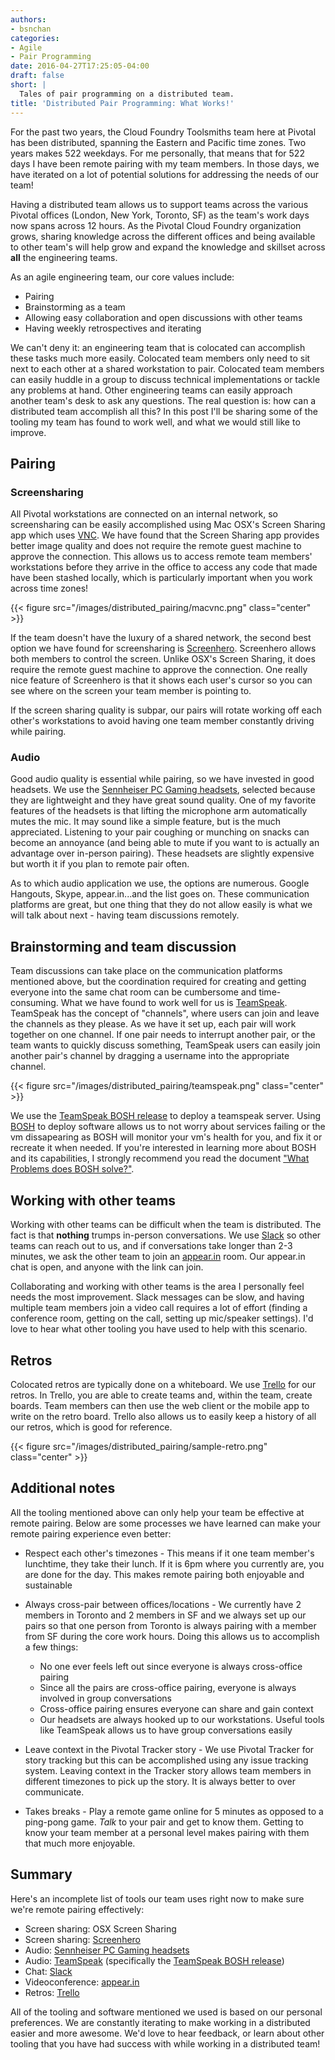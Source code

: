 ```yaml
---
authors:
- bsnchan
categories:
- Agile
- Pair Programming
date: 2016-04-27T17:25:05-04:00
draft: false
short: |
  Tales of pair programming on a distributed team.
title: 'Distributed Pair Programming: What Works!'
---
```


For the past two years, the Cloud Foundry Toolsmiths team here at Pivotal has been distributed, spanning the Eastern and Pacific time zones. Two years makes 522 weekdays. For me personally, that means that for 522 days I have been remote pairing with my team members. In those days, we have iterated on a lot of potential solutions for addressing the needs of our team!

Having a distributed team allows us to support teams across the various Pivotal offices (London, New York, Toronto, SF) as the team's work days now spans across 12 hours. As the Pivotal Cloud Foundry organization grows, sharing knowledge across the different offices and being available to other team's will help grow and expand the knowledge and skillset across **all** the engineering teams.

As an agile engineering team, our core values include:

* Pairing
* Brainstorming as a team
* Allowing easy collaboration and open discussions with other teams
* Having weekly retrospectives and iterating

We can't deny it: an engineering team that is colocated can accomplish these tasks much more easily. Colocated team members only need to sit next to each other at a shared workstation to pair. Colocated team members can easily huddle in a group to discuss technical implementations or tackle any problems at hand. Other engineering teams can easily approach another team's desk to ask any questions. The real question is: how can a distributed team accomplish all this? In this post I'll be sharing some of the tooling my team has found to work well, and what we would still like to improve.

## Pairing

### Screensharing

All Pivotal workstations are connected on an internal network, so screensharing can be easily accomplished using Mac OSX's Screen Sharing app which uses [VNC](https://en.wikipedia.org/wiki/Virtual_Network_Computing). We have found that the Screen Sharing app provides better image quality and does not require the remote guest machine to approve the connection. This allows us to access remote team members' workstations before they arrive in the office to access any code that made have been stashed locally, which is particularly important when you work across time zones!

{{< figure src="/images/distributed_pairing/macvnc.png" class="center" >}}

If the team doesn't have the luxury of a shared network, the second best option we have found for screensharing is [Screenhero](https://screenhero.com/). Screenhero allows both members to control the screen. Unlike OSX's Screen Sharing, it does require the remote guest machine to approve the connection. One really nice feature of Screenhero is that it shows each user's cursor so you can see where on the screen your team member is pointing to.

If the screen sharing quality is subpar, our pairs will rotate working off each other's workstations to avoid having one team member constantly driving while pairing.

### Audio

Good audio quality is essential while pairing, so we have invested in good headsets. We use the [Sennheiser PC Gaming headsets](http://en-us.sennheiser.com/pc-gaming-headset), selected because they are lightweight and they have great sound quality. One of my favorite features of the headsets is that lifting the microphone arm automatically mutes the mic. It may sound like a simple feature, but is the much appreciated. Listening to your pair coughing or munching on snacks can become an annoyance (and being able to mute if you want to is actually an advantage over in-person pairing). These headsets are slightly expensive but worth it if you plan to remote pair often.

As to which audio application we use, the options are numerous. Google Hangouts, Skype, appear.in...and the list goes on. These communication platforms are great, but one thing that they do not allow easily is what we will talk about next - having team discussions remotely.

## Brainstorming and team discussion

Team discussions can take place on the communication platforms mentioned above, but the coordination required for creating and getting everyone into the same chat room can be cumbersome and time-consuming. What we have found to work well for us is [TeamSpeak](https://www.teamspeak.com/). TeamSpeak has the concept of "channels", where users can join and leave the channels as they please. As we have it set up, each pair will work together on one channel. If one pair needs to interrupt another pair, or the team wants to quickly discuss something, TeamSpeak users can easily join another pair's channel by dragging a username into the appropriate channel.

{{< figure src="/images/distributed_pairing/teamspeak.png" class="center" >}}


We use the [TeamSpeak BOSH release](https://github.com/pivotal-cf-experimental/teamspeak-bosh-release) to deploy a teamspeak server. Using [BOSH](http://bosh.io/) to deploy software allows us to not worry about services failing or the vm dissapearing as BOSH will monitor your vm's health for you, and fix it or recreate it when needed. If you're interested in learning more about BOSH and its capabilities, I strongly recommend you read the document ["What Problems does BOSH solve?"](http://bosh.io/docs/problems.html).

## Working with other teams

Working with other teams can be difficult when the team is distributed. The fact is that **nothing** trumps in-person conversations. We use [Slack](https://slack.com/) so other teams can reach out to us, and if conversations take longer than 2-3 minutes, we ask the other team to join an [appear.in](https://appear.in) room. Our appear.in chat is open, and anyone with the link can join.

Collaborating and working with other teams is the area I personally feel needs the most improvement. Slack messages can be slow, and having multiple team members join a video call requires a lot of effort (finding a conference room, getting on the call, setting up mic/speaker settings). I'd love to hear what other tooling you have used to help with this scenario.

## Retros

Colocated retros are typically done on a whiteboard. We use [Trello](https://trello.com/) for our retros. In Trello, you are able to create teams and, within the team, create boards. Team members can then use the web client or the mobile app to write on the retro board. Trello also allows us to easily keep a history of all our retros, which is good for reference.

{{< figure src="/images/distributed_pairing/sample-retro.png" class="center" >}}

## Additional notes

All the tooling mentioned above can only help your team be effective at remote pairing. Below are some processes we have learned can make your remote pairing experience even better:

* Respect each other's timezones - This means if it one team member's lunchtime, they take their lunch. If it is 6pm where you currently are, you are done for the day. This makes remote pairing both enjoyable and sustainable

* Always cross-pair between offices/locations - We currently have 2 members in Toronto and 2 members in SF and we always set up our pairs so that one person from Toronto is always pairing with a member from SF during the core work hours. Doing this allows us to accomplish a few things:
  * No one ever feels left out since everyone is always cross-office pairing
  * Since all the pairs are cross-office pairing, everyone is always involved in group conversations
  * Cross-office pairing ensures everyone can share and gain context
  * Our headsets are always hooked up to our workstations. Useful tools like TeamSpeak allows us to have group conversations easily

* Leave context in the Pivotal Tracker story - We use Pivotal Tracker for story tracking but this can be accomplished using any issue tracking system. Leaving context in the Tracker story allows team members in different timezones to pick up the story. It is always better to over communicate.

* Takes breaks - Play a remote game online for 5 minutes as opposed to a ping-pong game. _Talk_ to your pair and get to know them. Getting to know your team member at a personal level makes pairing with them that much more enjoyable.

## Summary

Here's an incomplete list of tools our team uses right now to make sure we're remote pairing effectively:

* Screen sharing: OSX Screen Sharing
* Screen sharing: [Screenhero](https://screenhero.com/)
* Audio: [Sennheiser PC Gaming headsets](http://en-us.sennheiser.com/pc-gaming-headset)
* Audio: [TeamSpeak](https://www.teamspeak.com/) (specifically the [TeamSpeak BOSH release](https://github.com/pivotal-cf-experimental/teamspeak-bosh-release))
* Chat: [Slack](https://slack.com/)
* Videoconference: [appear.in](https://appear.in)
* Retros: [Trello](https://trello.com/)

All of the tooling and software mentioned we used is based on our personal preferences. We are constantly iterating to make working in a distributed easier and more awesome. We'd love to hear feedback, or learn about other tooling that you have had success with while working in a distributed team!
